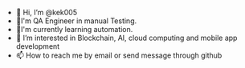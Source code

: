- 👋 Hi, I’m @kek005
- 💞️I'm QA Engineer in manual Testing.
- 🌱I'm currently learning automation.
- 👀 I’m interested in Blockchain, AI, cloud computing and mobile app development
- 📫 How to reach me by email or send message through github

<!---
kek005/kek005 is a ✨ special ✨ repository because its `README.md` (this file) appears on your GitHub profile.
You can click the Preview link to take a look at your changes.
--->
